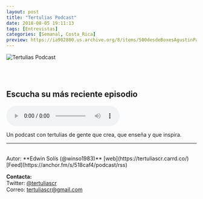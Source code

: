 ```yaml
---
layout: post
title: "Tertulias Podcast"
date: 2018-08-05 19:11:13
tags: [Entrevistas]
categories: [Semanal, Costa_Rica]
preview: https://ia902800.us.archive.org/8/items/500desdeBoxesAgustinPalmeiro/300-tertuliasgrimm_v2-EdwinSolsGarita.png
---
```


![Tertulias Podcast](https://ia902800.us.archive.org/8/items/500desdeBoxesAgustinPalmeiro/500-tertuliasgrimm_v2-EdwinSolsGarita.png)

<br/>
<br/>

## Escucha su más reciente episodio

<!--reproductor-feed=https://anchor.fm/s/518caf4/podcast/rss-->
<!--reproductor-start-->
<audio id="audio" preload="auto" controls="" src="https://anchor.fm/s/518caf4/podcast/play/1072188/https%3A%2F%2Fd3ctxlq1ktw2nl.cloudfront.net%2Fstaging%2F2018-7-6%2FEp--006---Tomando-un-segundo-a-42984bfe4b359.m4a"></audio>
<!--reproductor-end-->

Un podcast con tertulias de gente que crea, que enseña y que inspira.  

_ _ _  

<br>
Autor: **Edwin Solís (@winso1983)**  
[web](https://tertuliascr.carrd.co/)  
[Feed](https://anchor.fm/s/518caf4/podcast/rss)  



**Contacta:**  
Twitter: [@tertuliascr](https://twitter.com/tertuliascr)  
Correo: [tertuliascr@gmail.com](mailto:tertuliascr@gmail.com)  


